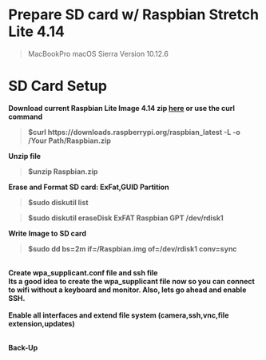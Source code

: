 # Prepare SD card w/ Raspbian Stretch Lite 4.14 
<blockquote> MacBookPro macOS Sierra Version 10.12.6</blockquote>

# SD Card Setup

<b>Download current Raspbian Lite Image 4.14 zip <a href="https://downloads.raspberrypi.org/raspbian_lite_latest">here</a> or use the curl command
<blockquote>$curl https://downloads.raspberrypi.org/raspbian_latest -L -o /Your Path/Raspbian.zip</blockquote>
Unzip file<br>
<blockquote>$unzip Raspbian.zip</blockquote>
<b>Erase and Format SD card: ExFat,GUID Partition <br>
<blockquote>$sudo diskutil list</blockquote>
<blockquote>$sudo diskutil eraseDisk ExFAT Raspbian GPT /dev/rdisk1</blockquote>
<b> Write Image to SD card<br>
<blockquote>$sudo dd bs=2m if=/Raspbian.img of=/dev/rdisk1 conv=sync</blockquote>
<br>
Create wpa_supplicant.conf file and ssh file<br> 
Its a good idea to create the wpa_supplicant file now so you can connect to wifi without a keyboard and monitor.  Also, lets go ahead and enable SSH.<br><br>
<b>Enable all interfaces and extend file system (camera,ssh,vnc,file extension,updates)<br><br>

<b>Back-Up</b><br>
